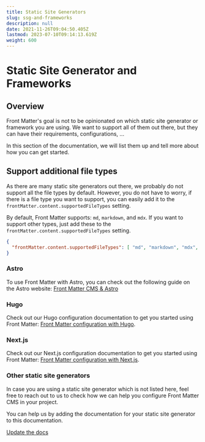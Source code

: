 ```yaml
---
title: Static Site Generators
slug: ssg-and-frameworks
description: null
date: 2021-11-26T09:04:50.405Z
lastmod: 2023-07-10T09:14:13.619Z
weight: 600
---
```


# Static Site Generator and Frameworks

## Overview

Front Matter's goal is not to be opinionated on which static site generator or framework you are
using. We want to support all of them out there, but they can have their requirements,
configurations, ...

In this section of the documentation, we will list them up and tell more about how you can get started.

## Support additional file types

As there are many static site generators out there, we probably do not support all the file types by
default. However, you do not have to worry, if there is a file type you want to support, you can
easily add it to the `frontMatter.content.supportedFileTypes` setting.

By default, Front Matter supports: `md`, `markdown`, and `mdx`. If you want to support other types,
just add these to the `frontMatter.content.supportedFileTypes` setting.

```json
{
  "frontMatter.content.supportedFileTypes": [ "md", "markdown", "mdx", "svx" ]
}
```

### Astro

To use Front Matter with Astro, you can check out the following guide on the Astro website:
[Front Matter CMS & Astro][03]

### Hugo

Check out our Hugo configuration documentation to get you started using Front Matter:
[Front Matter configuration with Hugo][01].

### Next.js

Check out our Next.js configuration documentation to get you started using Front Matter:
 [Front Matter configuration with Next.js][04].

### Other static site generators

In case you are using a static site generator which is not listed here, feel free to reach out
to us to check how we can help you configure Front Matter CMS in your project.

You can help us by adding the documentation for your static site generator to this documentation.

[Update the docs][02]

<!-- Link Reference -->
[01]: /docs/ssg-and-frameworks/hugo-configuration
[02]: https://github.com/FrontMatter/web-documentation-nextjs/edit/main/content/docs/ssg.md
[03]: https://docs.astro.build/en/guides/cms/frontmatter-cms/
[04]: /docs/ssg-and-frameworks/nextjs-configuration
